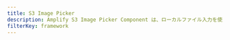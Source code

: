 ```yaml
---
title: S3 Image Picker
description: Amplify S3 Image Picker Component は、ローカルファイル入力を使用して画像ファイルを S3 Bucket にアップロードするフォトピッカーコンポーネントです。
filterKey: framework
---
```


<inline-fragment framework="react" src="~/ui/storage/fragments/web/s3-image-picker.md"></inline-fragment> <inline-fragment framework="angular" src="~/ui/storage/fragments/web/s3-image-picker.md"></inline-fragment> <inline-fragment framework="vue" src="~/ui/storage/fragments/web/s3-image-picker.md"></inline-fragment> <inline-fragment framework="ionic" src="~/ui/storage/fragments/web/s3-image-picker.md"></inline-fragment>